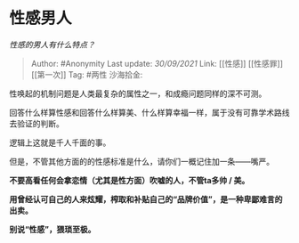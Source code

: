 # 性感男人
*性感的男人有什么特点？*

> Author: #Anonymity
> Last update: *30/09/2021*
> Link: [[性感]] [[性感罪]] [[第一次]]
> Tag: #两性
> 沙海拾金:

性唤起的机制问题是人类最复杂的属性之一，和成瘾问题同样的深不可测。

回答什么样算性感和回答什么样算美、什么样算幸福一样，属于没有可靠学术路线去验证的判断。

逻辑上这就是千人千面的事。

但是，不管其他方面的的性感标准是什么，请你们一概记住加一条——嘴严。

**不要高看任何会拿恋情（尤其是性方面）吹嘘的人，不管ta多帅 / 美。**

**用曾经认可自己的人来炫耀，榨取和补贴自己的“品牌价值”，是一种卑鄙难言的出卖。**

**别说“性感”，猥琐至极。**
